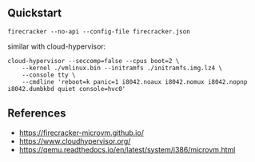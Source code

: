 ## Quickstart

```
firecracker --no-api --config-file firecracker.json
```

similar with cloud-hypervisor:

```
cloud-hypervisor --seccomp=false --cpus boot=2 \
    --kernel ./vmlinux.bin --initramfs ./initramfs.img.lz4 \
    --console tty \
    --cmdline 'reboot=k panic=1 i8042.noaux i8042.nomux i8042.nopnp i8042.dumbkbd quiet console=hvc0'
```

## References
- https://firecracker-microvm.github.io/
- https://www.cloudhypervisor.org/
- https://qemu.readthedocs.io/en/latest/system/i386/microvm.html
